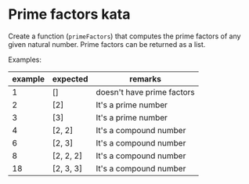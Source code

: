 # Prime factors kata

Create a function (`primeFactors`) that computes the prime factors of any given natural number. Prime factors can be returned as a list.

Examples:

| example | expected  | remarks                    |
|---------|-----------|----------------------------|
| 1       | []        | doesn't have prime factors |
| 2       | [2]       | It's a prime number        |
| 3       | [3]       | It's a prime number        |
| 4       | [2, 2]    | It's a compound number     |
| 6       | [2, 3]    | It's a compound number     |
| 8       | [2, 2, 2] | It's a compound number     |
| 18      | [2, 3, 3] | It's a compound number     |




